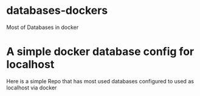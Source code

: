 # databases-dockers
Most of Databases in docker

# A simple docker database config for localhost

Here is a simple Repo that has most used databases configured to used as localhost via docker
